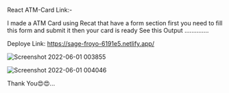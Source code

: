 React ATM-Card Link:-

I made a ATM Card using Recat that have a form section first you need to fill this form and submit it then your card is ready See this Output ..............

Deploye Link: https://sage-froyo-6191e5.netlify.app/

![Screenshot 2022-06-01 003855](https://user-images.githubusercontent.com/99734340/171266525-6331426c-9b4e-4468-b98c-a9b8e1f6c38d.png)


![Screenshot 2022-06-01 004046](https://user-images.githubusercontent.com/99734340/171266580-0bb09d03-d1ef-4f8c-a387-1e4c09cad1b7.png)


Thank You😍😍...
